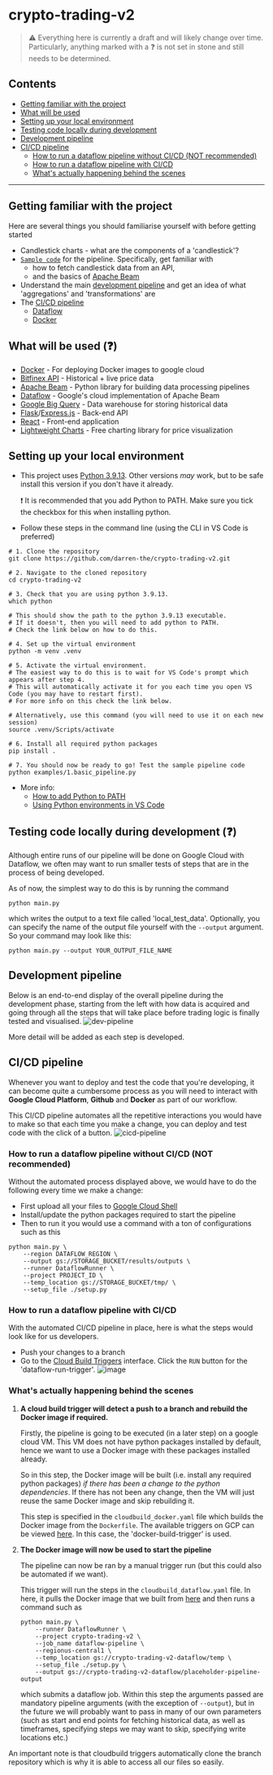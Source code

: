 # crypto-trading-v2

> :warning: Everything here is currently a draft and will likely change over time. Particularly, anything marked with a :question: is not set in stone and still needs to be determined.

## Contents
- [Getting familiar with the project](#getting-familiar-with-the-project)
- [What will be used](#what-will-be-used-question)
- [Setting up your local environment](#setting-up-your-local-environment)
- [Testing code locally during development](#testing-code-locally-during-development-question)
- [Development pipeline](#development-pipeline)
- [CI/CD pipeline](#cicd-pipeline)
    - [How to run a dataflow pipeline without CI/CD (NOT recommended)](#how-to-run-a-dataflow-pipeline-without-cicd-not-recommended)
    - [How to run a dataflow pipeline with CI/CD](#how-to-run-a-dataflow-pipeline-with-cicd)
    - [What's actually happening behind the scenes](#whats-actually-happening-behind-the-scenes)
---

## Getting familiar with the project
Here are several things you should familiarise yourself with before getting started
- Candlestick charts - what are the components of a 'candlestick'?
- [`Sample code`](examples/1.basic_pipeline.py) for the pipeline. Specifically, get familiar with
    - how to fetch candlestick data from an API,
    - and the basics of [Apache Beam](https://beam.apache.org/)
- Understand the main [development pipeline](#development-pipeline) and get an idea of what 'aggregations' and 'transformations' are
- The [CI/CD pipeline](#cicd-pipeline)
    - [Dataflow](https://cloud.google.com/dataflow)
    - [Docker](https://www.docker.com/)

## What will be used (:question:)
- [Docker](https://www.docker.com/) - For deploying Docker images to google cloud
- [Bitfinex API](https://docs.bitfinex.com/docs) - Historical + live price data
- [Apache Beam](https://beam.apache.org/) - Python library for building data processing pipelines
- [Dataflow](https://cloud.google.com/dataflow) - Google's cloud implementation of Apache Beam
- [Google Big Query](https://cloud.google.com/bigquery) - Data warehouse for storing historical data
- [Flask](https://flask.palletsprojects.com/en/2.2.x/)/[Express.js](https://expressjs.com/) - Back-end API
- [React](https://reactjs.org/) - Front-end application
- [Lightweight Charts](https://github.com/tradingview/lightweight-charts) - Free charting library for price visualization

## Setting up your local environment
- This project uses [Python 3.9.13](https://www.python.org/downloads/release/python-3913/). Other versions _may_ work, but to be safe install this version if you don't have it already.
 
    :exclamation: It is recommended that you add Python to PATH. Make sure you tick the checkbox for this when installing python.
- Follow these steps in the command line (using the CLI in VS Code is preferred)
```
# 1. Clone the repository
git clone https://github.com/darren-the/crypto-trading-v2.git

# 2. Navigate to the cloned repository
cd crypto-trading-v2

# 3. Check that you are using python 3.9.13.
which python

# This should show the path to the python 3.9.13 executable.
# If it doesn't, then you will need to add python to PATH.
# Check the link below on how to do this.

# 4. Set up the virtual environment
python -m venv .venv

# 5. Activate the virtual environment.
# The easiest way to do this is to wait for VS Code's prompt which appears after step 4.
# This will automatically activate it for you each time you open VS Code (you may have to restart first).
# For more info on this check the link below.

# Alternatively, use this command (you will need to use it on each new session)
source .venv/Scripts/activate

# 6. Install all required python packages
pip install .

# 7. You should now be ready to go! Test the sample pipeline code
python examples/1.basic_pipeline.py
```
- More info:
    - [How to add Python to PATH](https://realpython.com/add-python-to-path/#:~:text=In%20the%20section%20entitled%20User,until%20it's%20at%20the%20top.)
    - [Using Python environments in VS Code](https://code.visualstudio.com/docs/python/environments)

## Testing code locally during development (:question:)
Although entire runs of our pipeline will be done on Google Cloud with Dataflow, we often may want to run smaller tests of steps that are in the process of being developed.

As of now, the simplest way to do this is by running the command
```
python main.py
```
which writes the output to a text file called 'local_test_data'. Optionally, you can specify the name of the output file yourself with the `--output` argument. So your command may look like this:
```
python main.py --output YOUR_OUTPUT_FILE_NAME
```

## Development pipeline
Below is an end-to-end display of the overall pipeline during the development phase, starting from the left with how data is acquired and going through all the steps that will take place before trading logic is finally tested and visualised.
![dev-pipeline](https://user-images.githubusercontent.com/62131073/208803067-e54705c0-bcc2-4d34-8cfd-f885aa33c42b.jpg)

More detail will be added as each step is developed.

## CI/CD pipeline
Whenever you want to deploy and test the code that you're developing, it can become quite a cumbersome process as you will need to interact with **Google Cloud Platform**, **Github** and **Docker** as part of our workflow.

This CI/CD pipeline automates all the repetitive interactions you would have to make so that each time you make a change, you can deploy and test code with the click of a button.
![cicd-pipeline](https://user-images.githubusercontent.com/62131073/210504285-6440893f-352c-435a-82ef-34cf5b4875d0.jpg)

### How to run a dataflow pipeline without CI/CD (NOT recommended)
Without the automated process displayed above, we would have to do the following every time we make a change:
- First upload all your files to [Google Cloud Shell](https://cloud.google.com/shell)
- Install/update the python packages required to start the pipeline
- Then to run it you would use a command with a ton of configurations such as this
```
python main.py \
    --region DATAFLOW_REGION \
    --output gs://STORAGE_BUCKET/results/outputs \
    --runner DataflowRunner \
    --project PROJECT_ID \
    --temp_location gs://STORAGE_BUCKET/tmp/ \
    --setup_file ./setup.py
```

### How to run a dataflow pipeline with CI/CD
With the automated CI/CD pipeline in place, here is what the steps would look like for us developers.
- Push your changes to a branch
- Go to the [Cloud Build Triggers](https://console.cloud.google.com/gcr/images/crypto-trading-v2/GLOBAL/dataflow-starter?authuser=1) interface. Click the `RUN` button for the 'dataflow-run-trigger'.
![image](https://user-images.githubusercontent.com/62131073/209736965-e6ecc175-9929-4b33-93be-7effcb95f27c.png)

### What's actually happening behind the scenes
1. **A cloud build trigger will detect a push to a branch and rebuild the Docker image if required.** 

    Firstly, the pipeline is going to be executed (in a later step) on a google cloud VM. This VM does not have python packages installed by default, hence we want to use a Docker image with these packages installed already. 

    So in this step, the Docker image will be built (i.e. install any required python packages) _if there has been a change to the python dependencies_. If there has not been any change, then the VM will just reuse the same Docker image and skip rebuilding it.

    This step is specified in the `cloudbuild_docker.yaml` file which builds the Docker image from the `Dockerfile`. The available triggers on GCP can be viewed [here](https://console.cloud.google.com/cloud-build/triggers?referrer=search&authuser=1&project=crypto-trading-v2). In this case, the 'docker-build-trigger' is used.

2. **The Docker image will now be used to start the pipeline**

    The pipeline can now be ran by a manual trigger run (but this could also be automated if we want). 

    This trigger will run the steps in the `cloudbuild_dataflow.yaml` file. In here, it pulls the Docker image that we built from [here](https://console.cloud.google.com/gcr/images/crypto-trading-v2/GLOBAL/dataflow-starter?authuser=1) and then runs a command such as 
    ```
    python main.py \
        --runner DataflowRunner \
        --project crypto-trading-v2 \
        --job_name dataflow-pipeline \
        --regionus-central1 \
        --temp_location gs://crypto-trading-v2-dataflow/temp \
        --setup_file ./setup.py \
        --output gs://crypto-trading-v2-dataflow/placeholder-pipeline-output
    ```
    which submits a dataflow job. Within this step the arguments passed are mandatory pipeline arguments (with the exception of `--output`), but in the future we will probably want to pass in many of our own parameters (such as start and end points for fetching historical data, as well as timeframes, specifying steps we may want to skip, specifying write locations etc.)

An important note is that cloudbuild triggers automatically clone the branch repository which is why it is able to access all our files so easily.